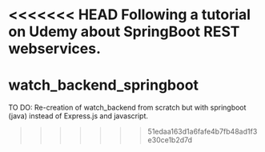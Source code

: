 <<<<<<< HEAD
Following a tutorial on Udemy about SpringBoot REST webservices.
=======
# watch_backend_springboot
TO DO:
Re-creation of watch_backend from scratch but with springboot (java) instead of Express.js and javascript.
>>>>>>> 51edaa163d1a6fafe4b7fb48ad1f3e30ce1b2d7d
